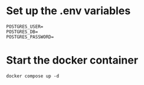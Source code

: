 # Set up the .env variables
    POSTGRES_USER=
    POSTGRES_DB=
    POSTGRES_PASSWORD=
# Start the docker container
```
docker compose up -d
```